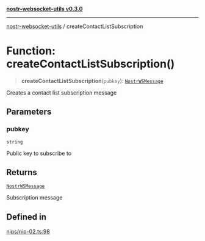 [**nostr-websocket-utils v0.3.0**](../README.md)

***

[nostr-websocket-utils](../globals.md) / createContactListSubscription

# Function: createContactListSubscription()

> **createContactListSubscription**(`pubkey`): [`NostrWSMessage`](../interfaces/NostrWSMessage.md)

Creates a contact list subscription message

## Parameters

### pubkey

`string`

Public key to subscribe to

## Returns

[`NostrWSMessage`](../interfaces/NostrWSMessage.md)

Subscription message

## Defined in

[nips/nip-02.ts:98](https://github.com/HumanjavaEnterprises/nostr-websocket-utils/blob/main/src/nips/nip-02.ts#L98)
